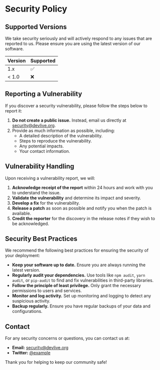 # Security Policy

## Supported Versions

We take security seriously and will actively respond to any issues that are reported to us. Please ensure you are using the latest version of our software.

| Version | Supported          |
| ------- | ------------------ |
| 1.x     | :white_check_mark: |
| < 1.0   | :x:                |

## Reporting a Vulnerability

If you discover a security vulnerability, please follow the steps below to report it:

1. **Do not create a public issue.** Instead, email us directly at [security@devlive.org](mailto:security@devlive.org).
2. Provide as much information as possible, including:
    - A detailed description of the vulnerability.
    - Steps to reproduce the vulnerability.
    - Any potential impacts.
    - Your contact information.

## Vulnerability Handling

Upon receiving a vulnerability report, we will:

1. **Acknowledge receipt of the report** within 24 hours and work with you to understand the issue.
2. **Validate the vulnerability** and determine its impact and severity.
3. **Develop a fix** for the vulnerability.
4. **Release a patch** as soon as possible and notify you when the patch is available.
5. **Credit the reporter** for the discovery in the release notes if they wish to be acknowledged.

## Security Best Practices

We recommend the following best practices for ensuring the security of your deployment:

- **Keep your software up to date.** Ensure you are always running the latest version.
- **Regularly audit your dependencies.** Use tools like `npm audit`, `yarn audit`, or `pip-audit` to find and fix vulnerabilities in third-party libraries.
- **Follow the principle of least privilege.** Only grant the necessary permissions to users and services.
- **Monitor and log activity.** Set up monitoring and logging to detect any suspicious activity.
- **Backup regularly.** Ensure you have regular backups of your data and configurations.

## Contact

For any security concerns or questions, you can contact us at:

- **Email:** [security@devlive.org](mailto:security@devlive.org)
- **Twitter:** [@example](https://twitter.com/devlive)

Thank you for helping to keep our community safe!
